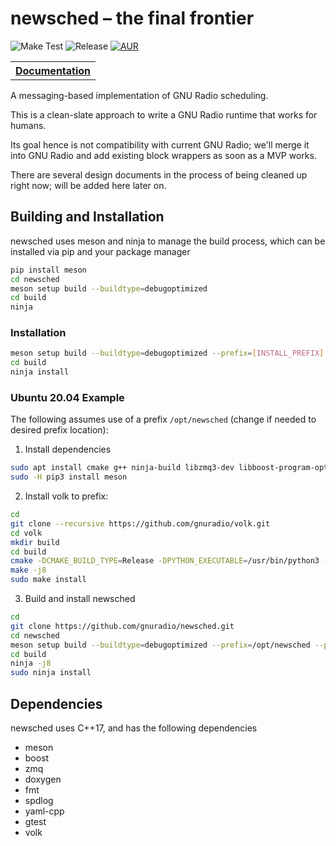 # newsched – the final frontier #

![Make Test](https://img.shields.io/github/workflow/status/gnuradio/newsched/build%20and%20run%20tests?style=for-the-badge)
![Release](https://img.shields.io/github/v/release/gnuradio/newsched?style=for-the-badge)
[![AUR](https://img.shields.io/github/license/gnuradio/newsched?style=for-the-badge)](https://github.com/gnuradio/newsched/blob/main/COPYING)

<table><tr>
<th><b><a href="https://gnuradio.github.io/newsched/">Documentation</a></b></th>
</tr></table>

A messaging-based implementation of GNU Radio scheduling.

This is a clean-slate approach to write a GNU Radio runtime that works for humans.

Its goal hence is not compatibility with current GNU Radio; we'll merge it into GNU Radio and add existing block wrappers as soon as a MVP works.

There are several design documents in the process of being cleaned up right now; will be added here later on.

## Building and Installation ##

newsched uses meson and ninja to manage the build process, which can be installed via pip and your package manager

```bash
pip install meson
cd newsched
meson setup build --buildtype=debugoptimized
cd build
ninja
```

### Installation ###

```bash
meson setup build --buildtype=debugoptimized --prefix=[INSTALL_PREFIX]
cd build
ninja install
```

### Ubuntu 20.04 Example ###

The following assumes use of a prefix `/opt/newsched` (change if needed to desired prefix location):

1. Install dependencies
```bash
sudo apt install cmake g++ ninja-build libzmq3-dev libboost-program-options-dev doxygen libyaml-cpp-dev libfmt-dev libspdlog-dev libgtest-dev libqwt-qt5-dev 
sudo -H pip3 install meson
```
2. Install volk to prefix:
```bash
cd
git clone --recursive https://github.com/gnuradio/volk.git
cd volk
mkdir build
cd build
cmake -DCMAKE_BUILD_TYPE=Release -DPYTHON_EXECUTABLE=/usr/bin/python3 -DCMAKE_INSTALL_PREFIX=/opt/newsched ../
make -j8
sudo make install
```
3. Build and install newsched
```bash
cd
git clone https://github.com/gnuradio/newsched.git
cd newsched
meson setup build --buildtype=debugoptimized --prefix=/opt/newsched --pkg-config-path=/opt/newsched/lib/pkgconfig/
cd build
ninja -j8
sudo ninja install
```

## Dependencies ##

newsched uses C++17, and has the following dependencies

- meson
- boost
- zmq
- doxygen
- fmt
- spdlog
- yaml-cpp
- gtest
- volk
